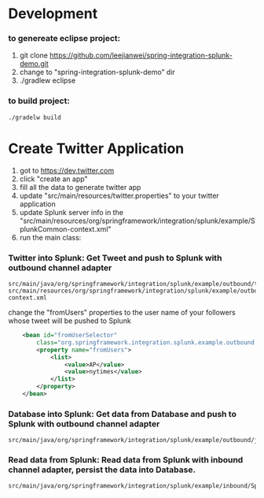 Development
===================================
### to genereate eclipse project:
1. git clone https://github.com/leejianwei/spring-integration-splunk-demo.git
2. change to "spring-integration-splunk-demo" dir
3. ./gradlew eclipse
	
### to build project:
	./gradelw build

Create Twitter Application
=====================================
1. got to https://dev.twitter.com
2. click "create an app"
3. fill all the data to generate twitter app
4. update "src/main/resources/twitter.properties" to your twitter application
5. update Splunk server info in the "src/main/resources/org/springframework/integration/splunk/example/SplunkCommon-context.xml"
6. run the main class:

### Twitter into Splunk: Get Tweet and push to Splunk with outbound channel adapter

	src/main/java/org/springframework/integration/splunk/example/outbound/twitter/TwiterMain.java
	src/main/resources/org/springframework/integration/splunk/example/outbound/twitter/SpringSplunkShowcaseTwitter-context.xml
	
change the "fromUsers" properties to the user name of your followers whose tweet will be pushed to Splunk
~~~~~xml
	<bean id="fromUserSelector"
		class="org.springframework.integration.splunk.example.outbound.twitter.FromUserSelector">
		<property name="fromUsers">
			<list>
				<value>AP</value>
				<value>nytimes</value>
			</list>
		</property>
	</bean>
~~~~~
	
### Database into Splunk: Get data from Database and push to Splunk with outbound channel adapter

	src/main/java/org/springframework/integration/splunk/example/outbound/jdbc/DatabaseMain.java
	
### Read data from Splunk: Read data from Splunk with inbound channel adapter, persist the data into Database.

	src/main/java/org/springframework/integration/splunk/example/inbound/SplunkMain.java
	



